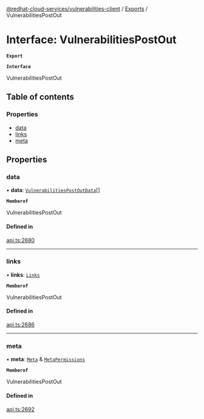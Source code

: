 [@redhat-cloud-services/vulnerabilities-client](../README.md) / [Exports](../modules.md) / VulnerabilitiesPostOut

# Interface: VulnerabilitiesPostOut

**`Export`**

**`Interface`**

VulnerabilitiesPostOut

## Table of contents

### Properties

- [data](VulnerabilitiesPostOut.md#data)
- [links](VulnerabilitiesPostOut.md#links)
- [meta](VulnerabilitiesPostOut.md#meta)

## Properties

### data

• **data**: [`VulnerabilitiesPostOutData`](VulnerabilitiesPostOutData.md)[]

**`Memberof`**

VulnerabilitiesPostOut

#### Defined in

[api.ts:2680](https://github.com/RedHatInsights/javascript-clients/blob/master/packages/vulnerabilities/api.ts#L2680)

___

### links

• **links**: [`Links`](Links.md)

**`Memberof`**

VulnerabilitiesPostOut

#### Defined in

[api.ts:2686](https://github.com/RedHatInsights/javascript-clients/blob/master/packages/vulnerabilities/api.ts#L2686)

___

### meta

• **meta**: [`Meta`](Meta.md) & [`MetaPermissions`](MetaPermissions.md)

**`Memberof`**

VulnerabilitiesPostOut

#### Defined in

[api.ts:2692](https://github.com/RedHatInsights/javascript-clients/blob/master/packages/vulnerabilities/api.ts#L2692)
